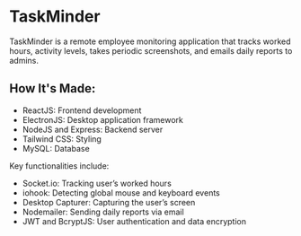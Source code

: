 # TaskMinder

TaskMinder is a remote employee monitoring application that tracks worked hours, activity levels, takes periodic screenshots, and emails daily reports to admins.

## How It's Made:

* ReactJS: Frontend development
* ElectronJS: Desktop application framework
* NodeJS and Express: Backend server
* Tailwind CSS: Styling
* MySQL: Database

Key functionalities include:

* Socket.io: Tracking user’s worked hours
* iohook: Detecting global mouse and keyboard events
* Desktop Capturer: Capturing the user’s screen
* Nodemailer: Sending daily reports via email
* JWT and BcryptJS: User authentication and data encryption
